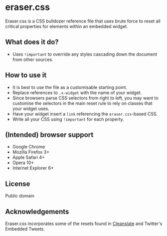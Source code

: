 eraser.css
=============

Eraser.css is a CSS bulldozer reference file that uses brute force to reset all critical properties for elements within an embedded widget.

What does it do?
-----------

* Uses `!important` to override any styles cascading down the document from other sources.

How to use it
-----------

* It is best to use the file as a customisable starting point.
* Replace references to `.x-widget` with the name of your widget.
* Since browsers parse CSS selectors from right to left, you may want to customise the selectors in the main reset rule to rely on classes that your widget uses. 
* Have your widget insert a `link` referencing the `eraser.css`-based CSS.
* Write all your CSS using `!important` for each property.

(Intended) browser support
-----------

* Google Chrome
* Mozilla Firefox 3+
* Apple Safari 4+
* Opera 10+
* Internet Explorer 6+

License
-----------

Public domain

Acknowledgements
------------

Eraser.css incorporates some of the resets found in [Cleanslate](https://github.com/premasagar/cleanslate) and Twitter's Embedded Tweets.

